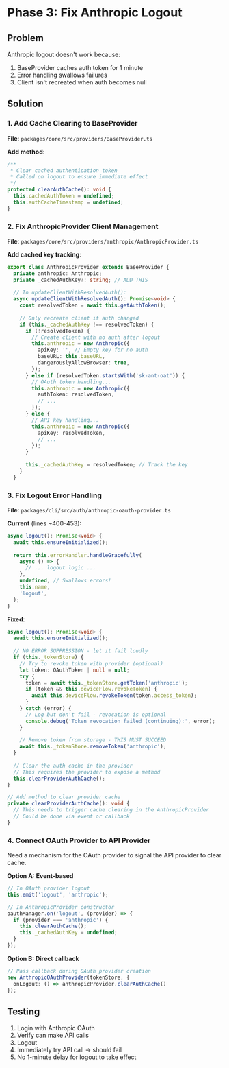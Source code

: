 # Phase 3: Fix Anthropic Logout

## Problem
Anthropic logout doesn't work because:
1. BaseProvider caches auth token for 1 minute
2. Error handling swallows failures
3. Client isn't recreated when auth becomes null

## Solution

### 1. Add Cache Clearing to BaseProvider
**File**: `packages/core/src/providers/BaseProvider.ts`

**Add method**:
```typescript
/**
 * Clear cached authentication token
 * Called on logout to ensure immediate effect
 */
protected clearAuthCache(): void {
  this.cachedAuthToken = undefined;
  this.authCacheTimestamp = undefined;
}
```

### 2. Fix AnthropicProvider Client Management
**File**: `packages/core/src/providers/anthropic/AnthropicProvider.ts`

**Add cached key tracking**:
```typescript
export class AnthropicProvider extends BaseProvider {
  private anthropic: Anthropic;
  private _cachedAuthKey?: string; // ADD THIS
  
  // In updateClientWithResolvedAuth():
  async updateClientWithResolvedAuth(): Promise<void> {
    const resolvedToken = await this.getAuthToken();
    
    // Only recreate client if auth changed
    if (this._cachedAuthKey !== resolvedToken) {
      if (!resolvedToken) {
        // Create client with no auth after logout
        this.anthropic = new Anthropic({
          apiKey: '', // Empty key for no auth
          baseURL: this.baseURL,
          dangerouslyAllowBrowser: true,
        });
      } else if (resolvedToken.startsWith('sk-ant-oat')) {
        // OAuth token handling...
        this.anthropic = new Anthropic({
          authToken: resolvedToken,
          // ...
        });
      } else {
        // API key handling...
        this.anthropic = new Anthropic({
          apiKey: resolvedToken,
          // ...
        });
      }
      
      this._cachedAuthKey = resolvedToken; // Track the key
    }
  }
```

### 3. Fix Logout Error Handling
**File**: `packages/cli/src/auth/anthropic-oauth-provider.ts`

**Current** (lines ~400-453):
```typescript
async logout(): Promise<void> {
  await this.ensureInitialized();
  
  return this.errorHandler.handleGracefully(
    async () => {
      // ... logout logic ...
    },
    undefined, // Swallows errors!
    this.name,
    'logout',
  );
}
```

**Fixed**:
```typescript
async logout(): Promise<void> {
  await this.ensureInitialized();
  
  // NO ERROR SUPPRESSION - let it fail loudly
  if (this._tokenStore) {
    // Try to revoke token with provider (optional)
    let token: OAuthToken | null = null;
    try {
      token = await this._tokenStore.getToken('anthropic');
      if (token && this.deviceFlow.revokeToken) {
        await this.deviceFlow.revokeToken(token.access_token);
      }
    } catch (error) {
      // Log but don't fail - revocation is optional
      console.debug('Token revocation failed (continuing):', error);
    }
    
    // Remove token from storage - THIS MUST SUCCEED
    await this._tokenStore.removeToken('anthropic');
  }
  
  // Clear the auth cache in the provider
  // This requires the provider to expose a method
  this.clearProviderAuthCache();
}

// Add method to clear provider cache
private clearProviderAuthCache(): void {
  // This needs to trigger cache clearing in the AnthropicProvider
  // Could be done via event or callback
}
```

### 4. Connect OAuth Provider to API Provider
Need a mechanism for the OAuth provider to signal the API provider to clear cache.

**Option A: Event-based**
```typescript
// In OAuth provider logout
this.emit('logout', 'anthropic');

// In AnthropicProvider constructor
oauthManager.on('logout', (provider) => {
  if (provider === 'anthropic') {
    this.clearAuthCache();
    this._cachedAuthKey = undefined;
  }
});
```

**Option B: Direct callback**
```typescript
// Pass callback during OAuth provider creation
new AnthropicOAuthProvider(tokenStore, {
  onLogout: () => anthropicProvider.clearAuthCache()
});
```

## Testing
1. Login with Anthropic OAuth
2. Verify can make API calls
3. Logout
4. Immediately try API call → should fail
5. No 1-minute delay for logout to take effect